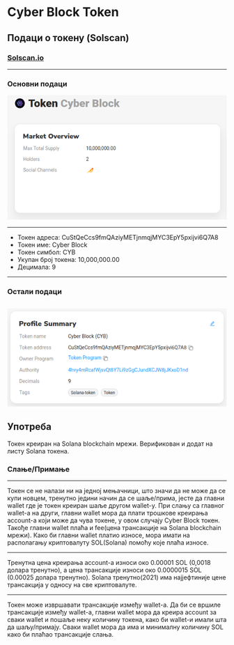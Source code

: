 # Cyber Block Token

## Подаци о токену (Solscan)

### [Solscan.io](https://solscan.io/token/CuStQeCcs9fmQAziyMETjnmqjMYC3EpY5pxijvi6Q7A8)
---
### Основни подаци
![Основни подаци](image2.png)

---
- Токен адреса: CuStQeCcs9fmQAziyMETjnmqjMYC3EpY5pxijvi6Q7A8
- Токен име: Cyber Block
- Токен симбол: CYB
- Укупан број токена: 10,000,000.00
- Децимала: 9
---
### Остали подаци
![Остали подаци](image1.png)
---

## Употреба

Токен креиран на Solana blockchain мрежи.
Верификован и додат на листу Solana токена.

### Слање/Примање
--- 
Токен се не налази ни на једној мењачници, што значи да не може да се купи новцем, тренутно једини начин да се шаље/прима, јесте да главни wallet где је токен креиран шаље другом wallet-у. 
При слању са главног wallet-а на други, главни wallet мора да плати трошкове креирања account-a који може да чува токене, у овом случају Cyber Block токен. 
Такође главни wallet плаћа и fee(цена трансакције на Solana blockchain мрежи). 
Како би главни wallet платио износе, мора имати на располагању криптовалуту SOL(Solana) помоћу које плаћа износе.

---
Тренутна цена креирања account-a износи око 0.00001 SOL (0,0018 долара тренутно), а цена трансакције износи око 0.0000015 SOL (0.00025 долара тренутно). 
Solana тренутно(2021) има најјефтиније цене трансакција у односу на све криптовалуте.

---
Токен може извршавати трансакције између wallet-а.
Да би се вршиле трансакције између wallet-а, главни wallet мора да креира account за сваки wallet и пошаље неку количину токена, како би wallet-и имали шта да шаљу/примају. 
Сваки wallet мора да има и минималну количину SOL како би плаћао трансакције слања.
